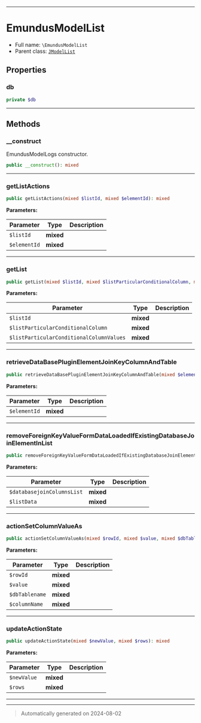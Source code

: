 ***

# EmundusModelList





* Full name: `\EmundusModelList`
* Parent class: [`JModelList`](./JModelList.md)



## Properties


### db



```php
private $db
```






***

## Methods


### __construct

EmundusModelLogs constructor.

```php
public __construct(): mixed
```












***

### getListActions



```php
public getListActions(mixed $listId, mixed $elementId): mixed
```








**Parameters:**

| Parameter | Type | Description |
|-----------|------|-------------|
| `$listId` | **mixed** |  |
| `$elementId` | **mixed** |  |





***

### getList



```php
public getList(mixed $listId, mixed $listParticularConditionalColumn, mixed $listParticularConditionalColumnValues): mixed
```








**Parameters:**

| Parameter | Type | Description |
|-----------|------|-------------|
| `$listId` | **mixed** |  |
| `$listParticularConditionalColumn` | **mixed** |  |
| `$listParticularConditionalColumnValues` | **mixed** |  |





***

### retrieveDataBasePluginElementJoinKeyColumnAndTable



```php
public retrieveDataBasePluginElementJoinKeyColumnAndTable(mixed $elementId): mixed
```








**Parameters:**

| Parameter | Type | Description |
|-----------|------|-------------|
| `$elementId` | **mixed** |  |





***

### removeForeignKeyValueFormDataLoadedIfExistingDatabaseJoinElementInList



```php
public removeForeignKeyValueFormDataLoadedIfExistingDatabaseJoinElementInList(mixed $databasejoinColumnsList, mixed $listData): mixed
```








**Parameters:**

| Parameter | Type | Description |
|-----------|------|-------------|
| `$databasejoinColumnsList` | **mixed** |  |
| `$listData` | **mixed** |  |





***

### actionSetColumnValueAs



```php
public actionSetColumnValueAs(mixed $rowId, mixed $value, mixed $dbTablename, mixed $columnName): mixed
```








**Parameters:**

| Parameter | Type | Description |
|-----------|------|-------------|
| `$rowId` | **mixed** |  |
| `$value` | **mixed** |  |
| `$dbTablename` | **mixed** |  |
| `$columnName` | **mixed** |  |





***

### updateActionState



```php
public updateActionState(mixed $newValue, mixed $rows): mixed
```








**Parameters:**

| Parameter | Type | Description |
|-----------|------|-------------|
| `$newValue` | **mixed** |  |
| `$rows` | **mixed** |  |





***


***
> Automatically generated on 2024-08-02
